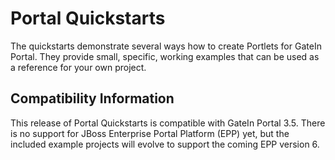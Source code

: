 <!--~ Do not edit this derived file! See gatein-portal-quickstarts-parent/src/main/freemarker/README.md.ftl ~-->

Portal Quickstarts
==================

The quickstarts demonstrate several ways how to create Portlets for GateIn Portal. They provide small, specific, working
examples that can be used as a reference for your own project.

<a id="compatibility"></a>
Compatibility Information
-------------------------

This release of Portal Quickstarts is compatible with GateIn Portal 3.5. There is no support for JBoss Enterprise Portal 
Platform (EPP) yet, but the included example projects will evolve to support the coming EPP version 6.
